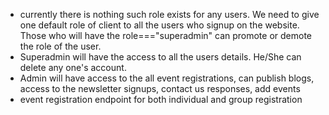 - currently there is nothing such role exists for any users. We need to give one default role of client to all the users who signup on the website. Those who will have the role==="superadmin" can promote or demote the role of the user.
- Superadmin will have the access to all the users details. He/She can delete any one's account.
- Admin will have access to the all event registrations, can publish blogs, access to the newsletter signups, contact us responses, add events
- event registration endpoint for both individual and group registration